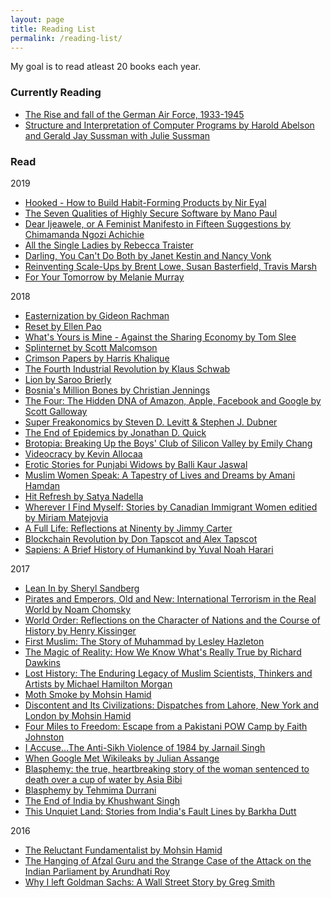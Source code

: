 ```yaml
---
layout: page
title: Reading List
permalink: /reading-list/
---
```


My goal is to read atleast 20 books each year.

### Currently Reading
* [The Rise and fall of the German Air Force, 1933-1945](https://www.amazon.com/Rise-fall-German-Force-1933-1945/dp/0312683693)
* [Structure and Interpretation of Computer Programs by Harold Abelson and Gerald Jay Sussman with Julie Sussman](https://mitpress.mit.edu/sicp/)

### Read

2019
* [Hooked - How to Build Habit-Forming Products by Nir Eyal](https://www.amazon.ca/Hooked-How-Build-Habit-Forming-Products/dp/0670069329)
* [The Seven Qualities of Highly Secure Software by Mano Paul](https://www.crcpress.com/The-7-Qualities-of-Highly-Secure-Software/Paul/p/book/9781439814468)
* [Dear Ijeawele, or A Feminist Manifesto in Fifteen Suggestions by Chimamanda Ngozi Achichie](https://www.penguinrandomhouse.com/books/557086/dear-ijeawele-or-a-feminist-manifesto-in-fifteen-suggestions-by-chimamanda-ngozi-adichie/9780525434801/)
* [All the Single Ladies by Rebecca Traister](https://www.goodreads.com/book/show/25814394-all-the-single-ladies)
* [Darling, You Can't Do Both by Janet Kestin and Nancy Vonk](https://www.harpercollins.ca/9781554685813/darling-you-cant-do-both/)
* [Reinventing Scale-Ups by Brent Lowe, Susan Basterfield, Travis Marsh](https://reinventingscaleups.com/)
* [For Your Tomorrow by Melanie Murray](http://www.melaniemurray.ca/for-your-tomorrow.html)

2018
* [Easternization by Gideon Rachman](https://www.otherpress.com/books/easternization/)
* [Reset by Ellen Pao](https://www.penguinrandomhouse.com/books/551446/reset-by-ellen-pao/9780399591013/)
* [What's Yours is Mine - Against the Sharing Economy by Tom Slee](https://www.orbooks.com/catalog/whats-mine-tom-slee-2nd-ed/)
* [Splinternet by Scott Malcomson](https://www.orbooks.com/catalog/splinternet-by-scott-malcomson/)
* [Crimson Papers by Harris Khalique](https://global.oup.com/academic/product/crimson-papers-9780199407323?cc=ca&lang=en&)
* [The Fourth Industrial Revolution by Klaus Schwab](https://www.weforum.org/about/the-fourth-industrial-revolution-by-klaus-schwab)
* [Lion by Saroo Brierly](https://www.penguin.com.au/books/lion-a-long-way-home-9780143572305)
* [Bosnia's Million Bones by Christian Jennings](https://www.goodreads.com/book/show/17378053-bosnia-s-million-bones)
* [The Four: The Hidden DNA of Amazon, Apple, Facebook and Google by Scott Galloway](http://www.thefourbook.com/)
* [Super Freakonomics by Steven D. Levitt & Stephen J. Dubner](http://freakonomics.com/books/)
* [The End of Epidemics by Jonathan D. Quick](http://www.endofepidemics.com/author/)
* [Brotopia: Breaking Up the Boys' Club of Silicon Valley by Emily Chang](https://www.penguinrandomhouse.com/books/547571/brotopia-by-emily-chang/9780735213531/)
* [Videocracy by Kevin Allocaa](https://www.goodreads.com/book/show/34921568-videocracy)
* [Erotic Stories for Punjabi Widows by Balli Kaur Jaswal](https://www.harpercollins.com/9780062645128/erotic-stories-for-punjabi-widows/)
* [Muslim Women Speak: A Tapestry of Lives and Dreams by Amani Hamdan](https://www.canadianscholars.ca/awards/muslim-women-speak-a-tapestry-of-lives-and-dreams-winner-of-the-2011-outstanding-scholarship-prize)
* [Hit Refresh by Satya Nadella](https://news.microsoft.com/hitrefresh/)
* [Wherever I Find Myself: Stories by Canadian Immigrant Women editied by Miriam Matejovia](http://caitlin-press.com/our-books/wherever-i-find-myself/)  
* [A Full Life: Reflections at Ninenty by Jimmy Carter](http://www.simonandschuster.ca/books/A-Full-Life/Jimmy-Carter/9781501115646)  
* [Blockchain Revolution by Don Tapscot and Alex Tapscot](http://dontapscott.com/books/blockchain-revolution/)  
* [Sapiens: A Brief History of Humankind by Yuval Noah Harari](http://www.ynharari.com/book/sapiens/) 

2017
* [Lean In by Sheryl Sandberg](https://leanin.org/book/)  
* [Pirates and Emperors, Old and New: International Terrorism in the Real World by Noam Chomsky](https://chomsky.info/books/)  
* [World Order: Reflections on the Character of Nations and the Course of History by Henry Kissinger](http://www.henryakissinger.com/books.html)  
* [First Muslim: The Story of Muhammad by Lesley Hazleton](http://thefirstmuslim.com/)  
* [The Magic of Reality: How We Know What's Really True by Richard Dawkins](https://www.richarddawkins.net/2013/02/the-magic-of-reality-hardcover/)  
* [Lost History: The Enduring Legacy of Muslim Scientists, Thinkers and Artists by Michael Hamilton Morgan](http://losthistoryonline.com/book.html)  
* [Moth Smoke by Mohsin Hamid](http://www.mohsinhamid.com/books.html)  
* [Discontent and Its Civilizations: Dispatches from Lahore, New York and London by Mohsin Hamid](http://www.mohsinhamid.com/books.html)  
* [Four Miles to Freedom: Escape from a Pakistani POW Camp by Faith Johnston](https://www.goodreads.com/book/show/19501549-four-miles-to-freedom)  
* [I Accuse...The Anti-Sikh Violence of 1984 by Jarnail Singh](https://www.goodreads.com/book/show/8587161-i-accuse-)  
* [When Google Met Wikileaks by Julian Assange](http://www.orbooks.com/catalog/when-google-met-wikileaks/)  
* [Blasphemy: the true, heartbreaking story of the woman sentenced to death over a cup of water by Asia Bibi](https://books.google.ca/books/about/Blasphemy.html?id=bXAsLgEACAAJ&redir_esc=y)  
* [Blasphemy by Tehmima Durrani](http://www.tehminadurrani.com/art_books.html)  
* [The End of India by Khushwant Singh](https://www.goodreads.com/book/show/2221909.The_End_of_India)  
* [This Unquiet Land: Stories from India's Fault Lines by Barkha Dutt](https://www.goodreads.com/book/show/27844365-this-unquiet-land)  

2016
* [The Reluctant Fundamentalist by Mohsin Hamid](http://www.mohsinhamid.com/books.html)  
* [The Hanging of Afzal Guru and the Strange Case of the Attack on the Indian Parliament by Arundhati Roy](https://www.goodreads.com/book/show/17786641-the-hanging-of-afzal-guru-and-the-strange-case-of-the-attack-on-the-indi)  
* [Why I left Goldman Sachs: A Wall Street Story by Greg Smith](https://www.goodreads.com/book/show/16059838-why-i-left-goldman-sachs)  

